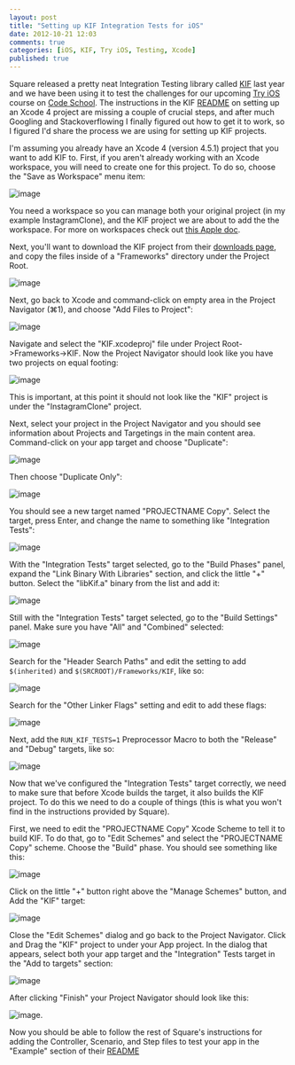 ```yaml
---
layout: post
title: "Setting up KIF Integration Tests for iOS"
date: 2012-10-21 12:03
comments: true
categories: [iOS, KIF, Try iOS, Testing, Xcode]
published: true
---
```


Square released a pretty neat Integration Testing library called [KIF](https://github.com/square/KIF) last year and we have been using it to test the challenges for our upcoming [Try iOS](http://kickstarter.codeschool.com) course on [Code School](http://www.codeschool.com/courses).  The instructions in the KIF [README](https://github.com/square/KIF/blob/master/README.md) on setting up an Xcode 4 project are missing a couple of crucial steps, and after much Googling and Stackoverflowing I finally figured out how to get it to work, so I figured I'd share the process we are using for setting up KIF projects.

I'm assuming you already have an Xcode 4 (version 4.5.1) project that you want to add KIF to. First, if you aren't already working with an Xcode workspace, you will need to create one for this project.  To do so, choose the "Save as Workspace" menu item:

![image](http://f.cl.ly/items/0j1A2b3Y132K2S2F0G1r/Resized%20Screen%202012-10-21%20at%2012.13.49%20PM.png)

You need a workspace so you can manage both your original project (in my example InstagramClone), and the KIF project we are about to add the the workspace. For more on workspaces check out [this Apple doc](http://developer.apple.com/library/ios/#featuredarticles/XcodeConcepts/Concept-Workspace.html).

Next, you'll want to download the KIF project from their [downloads page](https://github.com/square/KIF/downloads), and copy the files inside of a "Frameworks" directory under the Project Root.

![image](http://f.cl.ly/items/3Y1p0H471A381R2I0O43/Resized%20Screen%202012-10-21%20at%2012.19.56%20PM.png)

Next, go back to Xcode and command-click on empty area in the Project Navigator (⌘1), and choose "Add Files to Project":

![image](http://f.cl.ly/items/1H37001a061B460V2o0b/Resized%20Screen%202012-10-21%20at%2012.21.08%20PM.png)

Navigate and select the "KIF.xcodeproj" file under Project Root->Frameworks->KIF.  Now the Project Navigator should look like you have two projects on equal footing:

![image](http://f.cl.ly/items/1t0222422N0u3H143f0q/Resized%20Screen%202012-10-21%20at%2012.27.00%20PM.png)

This is important, at this point it should not look like the "KIF" project is under the "InstagramClone" project.

Next, select your project in the Project Navigator and you should see information about Projects and Targetings in the main content area.  Command-click on your app target and choose "Duplicate":

![image](http://f.cl.ly/items/392A1v290G1t152o1I41/Resized%20Screen%202012-10-21%20at%2012.31.19%20PM.png)

Then choose "Duplicate Only":

![image](http://f.cl.ly/items/042Y0d1D2A2b1e2u1j3x/Resized%20Screen%202012-10-21%20at%2012.32.10%20PM.png)

You should see a new target named "PROJECTNAME Copy". Select the target, press Enter, and change the name to something like "Integration Tests":

![image](http://f.cl.ly/items/3C2g0m0l0k1p3C3h332k/Resized%20Screen%202012-10-21%20at%2012.33.52%20PM.png)

With the "Integration Tests" target selected, go to the "Build Phases" panel, expand the "Link Binary With Libraries" section, and click the little "+" button.  Select the "libKif.a" binary from the list and add it:

![image](http://f.cl.ly/items/3U462R3e0H2h2O091a3N/Resized%20Screen%202012-10-21%20at%2012.37.01%20PM.png)

Still with the "Integration Tests" target selected, go to the "Build Settings" panel.  Make sure you have "All" and "Combined" selected:

![image](http://f.cl.ly/items/0U02000V1U400O1W421u/Resized%20Screen%202012-10-21%20at%2012.41.54%20PM.png)

Search for the "Header Search Paths" and edit the setting to add `$(inherited)` and `$(SRCROOT)/Frameworks/KIF`, like so:

![image](http://f.cl.ly/items/3f1c1g0G3F2F0H0P2X1O/Resized%20Screen%202012-10-21%20at%2012.44.43%20PM.png)

Search for the "Other Linker Flags" setting and edit to add these flags:

![image](http://f.cl.ly/items/0j0g2H371P2I2M3S2y1k/Resized%20Screen%202012-10-21%20at%2012.47.12%20PM.png)

Next, add the `RUN_KIF_TESTS=1` Preprocessor Macro to both the "Release" and "Debug" targets, like so:

![image](http://f.cl.ly/items/3P2U1t1e3p1r272k1a0d/Resized%20Screen%202012-10-21%20at%2012.50.08%20PM.png)

Now that we've configured the "Integration Tests" target correctly, we need to make sure that before Xcode builds the target, it also builds the KIF project.  To do this we need to do a couple of things (this is what you won't find in the instructions provided by Square).

First, we need to edit the "PROJECTNAME Copy" Xcode Scheme to tell it to build KIF.  To do that, go to "Edit Schemes" and select the "PROJECTNAME Copy" scheme.  Choose the "Build" phase.  You should see something like this:

![image](http://f.cl.ly/items/0F0q0G1H2L2d1P440u04/Resized%20Screen%202012-10-21%20at%2012.52.21%20PM.png)

Click on the little "+" button right above the "Manage Schemes" button, and Add the "KIF" target:

![image](http://f.cl.ly/items/3n2i2m260X2P442W050b/Resized%20Screen%202012-10-21%20at%2012.57.12%20PM.png)

Close the "Edit Schemes" dialog and go back to the Project Navigator.  Click and Drag the "KIF" project to under your App project.  In the dialog that appears, select both your app target and the "Integration" Tests target in the "Add to targets" section:

![image](http://f.cl.ly/items/1v2y1w3J2S3v151o1T0Y/Resized%20Screen%202012-10-21%20at%2012.59.29%20PM.png)

After clicking "Finish" your Project Navigator should look like this:

![image](http://f.cl.ly/items/0s3m3l0i0i2K0L2y3w1z/Resized%20Screen%202012-10-21%20at%2012.59.37%20PM.png).

Now you should be able to follow the rest of Square's instructions for adding the Controller, Scenario, and Step files to test your app in the "Example" section of their [README](https://github.com/square/KIF/blob/master/README.md)

